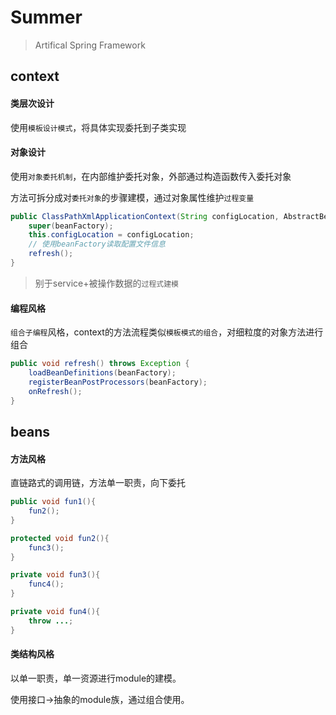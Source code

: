 # Summer

> Artifical Spring Framework

## context 

#### 类层次设计

使用`模板设计模式`，将具体实现委托到子类实现

#### 对象设计

使用`对象委托机制`，在内部维护委托对象，外部通过构造函数传入委托对象

方法可拆分成对`委托对象`的步骤建模，通过对象属性维护`过程变量`

```java
public ClassPathXmlApplicationContext(String configLocation, AbstractBeanFactory beanFactory) throws Exception {
    super(beanFactory);
    this.configLocation = configLocation;
    // 使用beanFactory读取配置文件信息
    refresh();
}
```

> 别于service+被操作数据的`过程式建模`

#### 编程风格

`组合子编程`风格，context的方法流程类似`模板模式的组合`，对细粒度的对象方法进行组合

```java
public void refresh() throws Exception {
    loadBeanDefinitions(beanFactory);
    registerBeanPostProcessors(beanFactory);
    onRefresh();
}
```

## beans

#### 方法风格

直链路式的调用链，方法单一职责，向下委托

```java
public void fun1(){
    fun2();
}

protected void fun2(){
    func3();
}

private void fun3(){
    func4();
}

private void fun4(){
    throw ...;
}
```

#### 类结构风格

以单一职责，单一资源进行module的建模。

使用接口->抽象的module族，通过组合使用。